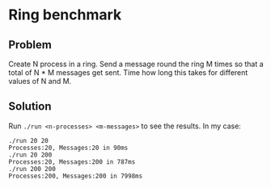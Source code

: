 # Ring benchmark

## Problem
Create N process in a ring. Send a message round the ring M times so
that a total of N * M messages get sent. Time how long this takes
for different values of N and M.


## Solution
Run `./run <n-processes> <m-messages>` to see the results. In my case:

~~~
./run 20 20
Processes:20, Messages:20 in 90ms
./run 20 200
Processes:20, Messages:200 in 787ms
./run 200 200
Processes:200, Messages:200 in 7998ms
~~~
